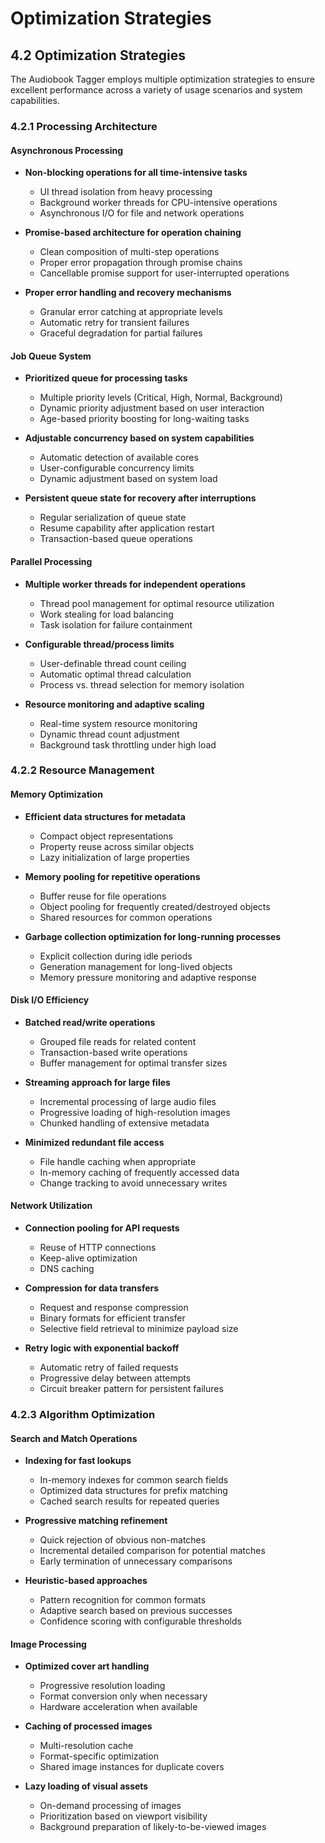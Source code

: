 # Optimization Strategies

## 4.2 Optimization Strategies

The Audiobook Tagger employs multiple optimization strategies to ensure excellent performance across a variety of usage scenarios and system capabilities.

### 4.2.1 Processing Architecture

#### Asynchronous Processing

- **Non-blocking operations for all time-intensive tasks**
  - UI thread isolation from heavy processing
  - Background worker threads for CPU-intensive operations
  - Asynchronous I/O for file and network operations

- **Promise-based architecture for operation chaining**
  - Clean composition of multi-step operations
  - Proper error propagation through promise chains
  - Cancellable promise support for user-interrupted operations

- **Proper error handling and recovery mechanisms**
  - Granular error catching at appropriate levels
  - Automatic retry for transient failures
  - Graceful degradation for partial failures

#### Job Queue System

- **Prioritized queue for processing tasks**
  - Multiple priority levels (Critical, High, Normal, Background)
  - Dynamic priority adjustment based on user interaction
  - Age-based priority boosting for long-waiting tasks

- **Adjustable concurrency based on system capabilities**
  - Automatic detection of available cores
  - User-configurable concurrency limits
  - Dynamic adjustment based on system load

- **Persistent queue state for recovery after interruptions**
  - Regular serialization of queue state
  - Resume capability after application restart
  - Transaction-based queue operations

#### Parallel Processing

- **Multiple worker threads for independent operations**
  - Thread pool management for optimal resource utilization
  - Work stealing for load balancing
  - Task isolation for failure containment

- **Configurable thread/process limits**
  - User-definable thread count ceiling
  - Automatic optimal thread calculation
  - Process vs. thread selection for memory isolation

- **Resource monitoring and adaptive scaling**
  - Real-time system resource monitoring
  - Dynamic thread count adjustment
  - Background task throttling under high load

### 4.2.2 Resource Management

#### Memory Optimization

- **Efficient data structures for metadata**
  - Compact object representations
  - Property reuse across similar objects
  - Lazy initialization of large properties

- **Memory pooling for repetitive operations**
  - Buffer reuse for file operations
  - Object pooling for frequently created/destroyed objects
  - Shared resources for common operations

- **Garbage collection optimization for long-running processes**
  - Explicit collection during idle periods
  - Generation management for long-lived objects
  - Memory pressure monitoring and adaptive response

#### Disk I/O Efficiency

- **Batched read/write operations**
  - Grouped file reads for related content
  - Transaction-based write operations
  - Buffer management for optimal transfer sizes

- **Streaming approach for large files**
  - Incremental processing of large audio files
  - Progressive loading of high-resolution images
  - Chunked handling of extensive metadata

- **Minimized redundant file access**
  - File handle caching when appropriate
  - In-memory caching of frequently accessed data
  - Change tracking to avoid unnecessary writes

#### Network Utilization

- **Connection pooling for API requests**
  - Reuse of HTTP connections
  - Keep-alive optimization
  - DNS caching

- **Compression for data transfers**
  - Request and response compression
  - Binary formats for efficient transfer
  - Selective field retrieval to minimize payload size

- **Retry logic with exponential backoff**
  - Automatic retry of failed requests
  - Progressive delay between attempts
  - Circuit breaker pattern for persistent failures

### 4.2.3 Algorithm Optimization

#### Search and Match Operations

- **Indexing for fast lookups**
  - In-memory indexes for common search fields
  - Optimized data structures for prefix matching
  - Cached search results for repeated queries

- **Progressive matching refinement**
  - Quick rejection of obvious non-matches
  - Incremental detailed comparison for potential matches
  - Early termination of unnecessary comparisons

- **Heuristic-based approaches**
  - Pattern recognition for common formats
  - Adaptive search based on previous successes
  - Confidence scoring with configurable thresholds

#### Image Processing

- **Optimized cover art handling**
  - Progressive resolution loading
  - Format conversion only when necessary
  - Hardware acceleration when available

- **Caching of processed images**
  - Multi-resolution cache
  - Format-specific optimization
  - Shared image instances for duplicate covers

- **Lazy loading of visual assets**
  - On-demand processing of images
  - Prioritization based on viewport visibility
  - Background preparation of likely-to-be-viewed images